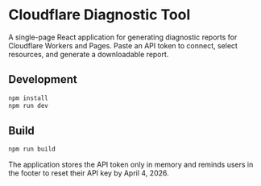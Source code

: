 # Cloudflare Diagnostic Tool

A single-page React application for generating diagnostic reports for Cloudflare Workers and Pages. Paste an API token to connect, select resources, and generate a downloadable report.

## Development

```bash
npm install
npm run dev
```

## Build

```bash
npm run build
```

The application stores the API token only in memory and reminds users in the footer to reset their API key by April 4, 2026.
